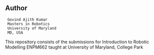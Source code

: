 Author
--
     Govind Ajith Kumar
     Masters in Robotics
     University of Maryland
     MD, USA
     
This repository consists of the submissions for Introduction to Robotic Modelling ENPM662 taught at University of Maryland, College Park
